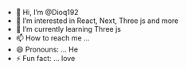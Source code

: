 - 👋 Hi, I’m @Dioq192
- 👀 I’m interested in React, Next, Three js and more 
- 🌱 I’m currently learning Three js
- 📫 How to reach me ...
- 😄 Pronouns: ... He
- ⚡ Fun fact: ... love

<!---
Dioq192/Dioq192 is a ✨ special ✨ repository because its `README.md` (this file) appears on your GitHub profile.
You can click the Preview link to take a look at your changes.
--->
